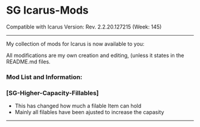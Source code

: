 # SG Icarus-Mods
Compatible with Icarus Version: Rev. 2.2.20.127215 (Week: 145)
__________________________________________________________________________________________
My collection of mods for Icarus is now available to you:

All modifications are my own creation and editing, (unless it states in the README.md files.
### Mod List and Information:

### [SG-Higher-Capacity-Fillables] 

- This has changed how much a filable Item can hold
- Mainly all filables have been ajusted to increase the capasity 
-----------------------------------------------------------------------------------------
